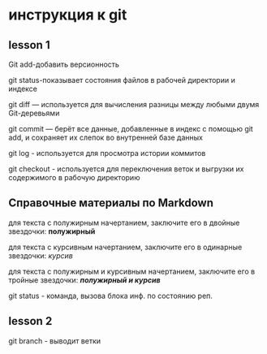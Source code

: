 # инструкция к git
## lesson 1
Git add-добавить версионность

git status-показывает состояния файлов в рабочей директории и индексе

git diff — используется для вычисления разницы между любыми двумя Git-деревьями

git commit — берёт все данные, добавленные в индекс с помощью git add, и сохраняет их слепок во внутренней базе данных

git log - используется для просмотра истории коммитов

git checkout - используется для переключения веток и выгрузки их содержимого в рабочую директорию

## Справочные материалы по Markdown

для текста c полужирным начертанием, заключите его в двойные звездочки: **полужирный**

для текста с курсивным начертанием, заключите его в одинарные звездочки: *курсив*

для текста с полужирным и курсивным начертанием, заключите его в тройные звездочки: ***полужирный и курсив***

git status - команда, вызова блока инф. по состоянию реп.

## lesson 2

git branch - выводит ветки


